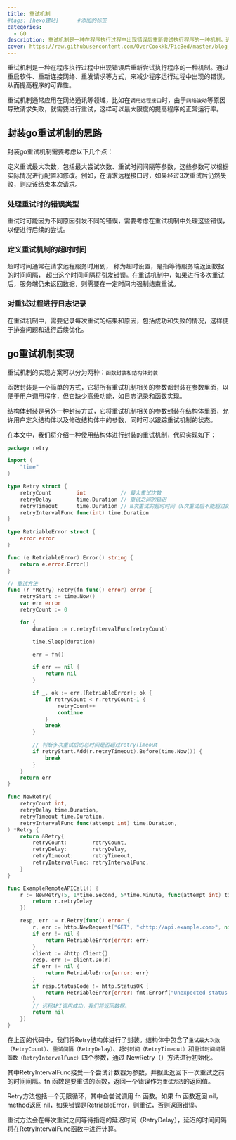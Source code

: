 ```yaml
---
title: 重试机制
#tags: [hexo建站]      #添加的标签
categories: 
  - GO
description: 重试机制是一种在程序执行过程中出现错误后重新尝试执行程序的一种机制。通过重启软件、重新连接网络、重发请求等方式，来减少程序运行过程中出现的错误，从而提高程序的可靠性。
cover: https://raw.githubusercontent.com/OverCookkk/PicBed/master/blog_cover_images/00731-647474015.png
---
```


重试机制是一种在程序执行过程中出现错误后重新尝试执行程序的一种机制。通过重启软件、重新连接网络、重发请求等方式，来减少程序运行过程中出现的错误，从而提高程序的可靠性。

重试机制通常应用在网络通讯等领域，比如在`调用远程接口`时，由于`网络波动`等原因导致请求失败，就需要进行重试，这样可以最大限度的提高程序的正常运行率。



## 封装go重试机制的思路

封装go重试机制需要考虑以下几个点：

定义重试最大次数，包括最大尝试次数、重试时间间隔等参数，这些参数可以根据实际情况进行配置和修改。例如，在请求远程接口时，如果经过3次重试后仍然失败，则应该结束本次请求。

### 处理重试时的错误类型

重试时可能因为不同原因引发不同的错误，需要考虑在重试机制中处理这些错误，以便进行后续的尝试。

### 定义重试机制的超时时间

超时时间通常在请求远程服务时用到， 称为超时设置，是指等待服务端返回数据的时间间隔， 超出这个时间间隔将引发错误。在重试机制中，如果进行多次重试后，服务端仍未返回数据，则需要在一定时间内强制结束重试。

### 对重试过程进行日志记录

在重试机制中，需要记录每次重试的结果和原因，包括成功和失败的情况，这样便于排查问题和进行后续优化。



## go重试机制实现

重试机制的实现方案可以分为两种：`函数封装和结构体封装`

函数封装是一个简单的方式，它将所有重试机制相关的参数都封装在参数里面，以便于用户调用程序，但它缺少高级功能，如日志记录和函数实现。

结构体封装是另外一种封装方式，它将重试机制相关的参数封装在结构体里面，允许用户定义结构体以及修改结构体中的参数，同时可以跟踪重试机制的状态。

在本文中，我们将介绍一种使用结构体进行封装的重试机制，代码实现如下：

```go
package retry

import (
    "time"
)

type Retry struct {
    retryCount        int           // 最大重试次数
    retryDelay        time.Duration // 重试之间的延迟
    retryTimeout      time.Duration // N次重试的超时时间（N次重试后不能超过的时间）
    retryIntervalFunc func(int) time.Duration
}

type RetriableError struct {
    error error
}

func (e RetriableError) Error() string {
    return e.error.Error()
}

// 重试方法
func (r *Retry) Retry(fn func() error) error {
    retryStart := time.Now()
    var err error
    retryCount := 0

    for {
        duration := r.retryIntervalFunc(retryCount)

        time.Sleep(duration)

        err = fn()

        if err == nil {
            return nil
        }

        if _, ok := err.(RetriableError); ok {
            if retryCount < r.retryCount-1 {
                retryCount++
                continue
            }
            break
        }

        // 判断多次重试后的总时间是否超过retryTimeout
        if retryStart.Add(r.retryTimeout).Before(time.Now()) {
            break
        }
    }
    return err
}

func NewRetry(
    retryCount int,
    retryDelay time.Duration,
    retryTimeout time.Duration,
    retryIntervalFunc func(attempt int) time.Duration,
) *Retry {
    return &Retry{
        retryCount:        retryCount,
        retryDelay:        retryDelay,
        retryTimeout:      retryTimeout,
        retryIntervalFunc: retryIntervalFunc,
    }
}

func ExampleRemoteAPICall() {
    r := NewRetry(5, 1*time.Second, 5*time.Minute, func(attempt int) time.Duration {
        return r.retryDelay
    })

    resp, err := r.Retry(func() error {
        r, err := http.NewRequest("GET", "<http://api.example.com>", nil)
        if err != nil {
            return RetriableError{error: err}
        }
        client := &http.Client{}
        resp, err := client.Do(r)
        if err != nil {
            return RetriableError{error: err}
        }
        if resp.StatusCode != http.StatusOK {
            return RetriableError{error: fmt.Errorf("Unexpected status code (%v)", resp.Status)}
        }
        // 远程API调用成功，我们将返回数据。
        return nil
    })
}
```

在上面的代码中，我们将Retry结构体进行了封装。结构体中包含了`重试最大次数（RetryCount）`、`重试间隔（RetryDelay）`、`超时时间（RetryTimeout）`和`重试时间间隔函数（RetryIntervalFunc）`四个参数，通过 NewRetry（）方法进行初始化。

其中RetryIntervalFunc接受一个尝试计数器为参数，并据此返回下一次重试之前的时间间隔。fn 函数是要重试的函数，返回一个错误作为`重试方法`的返回值。

Retry方法包括一个无限循环，其中会尝试调用 fn 函数。如果 fn 函数返回 nil，method返回 nil，如果错误是RetriableError，则重试，否则返回错误。

重试方法会在每次重试之间等待指定的延迟时间（RetryDelay），延迟的时间间隔将在RetryIntervalFunc函数中进行计算。